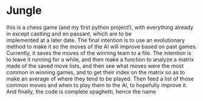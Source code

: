 # Jungle
 this is a chess game (and my first python project!), with everything already in except castling and en passant, which are to be  
 implemented at a later date. 
 The final intention is to use an evolutionary method to make it so the moves of the AI will improve based on past games.      
 Currently, it saves the moves of the winning team to a file. The intention is to leave it running for a while, and then make a 
 function to analyze a matrix made of the saved move lists, and then see what moves were the most common in winning games, and to 
 get their index on the matrix so as to make an  average of where they tend to be played. Then feed a list of those common moves 
 and when to play them to the AI, to hopefully improve it. And finally, the code is complete spaghetti, hence the name  
